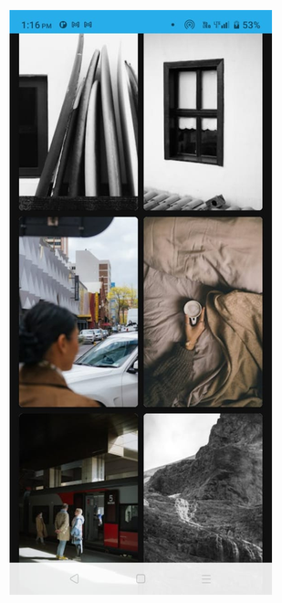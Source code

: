 
![Alt img](https://github.com/visu512/Pixel-Api-Wallpaper/blob/97c2672de4e38845fd7c7909d4c5ef6eef67c320/WhatsApp%20Image%202024-09-28%20at%2013.16.36_98193ef5.jpg)
